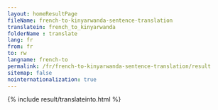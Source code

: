 ```yaml
---
layout: homeResultPage
fileName: french-to-kinyarwanda-sentence-translation
translatein: french_to_kinyarwanda
folderName : translate
lang: fr
from: fr
to: rw
langname: french-to
permalink: /fr/french-to-kinyarwanda-sentence-translation/result
sitemap: false
nointernationalization: true
---
```

{% include result/translateinto.html %}

<script src="/js/result/translation.js" data-foldername="{{page.folderName}}" data-lang="{{page.lang}}"></script>
